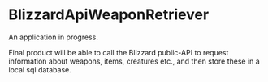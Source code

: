 # BlizzardApiWeaponRetriever


An application in progress. 

Final product will be able to call the Blizzard public-API to request information about weapons, items, creatures etc., and then store these in a local sql database. 
